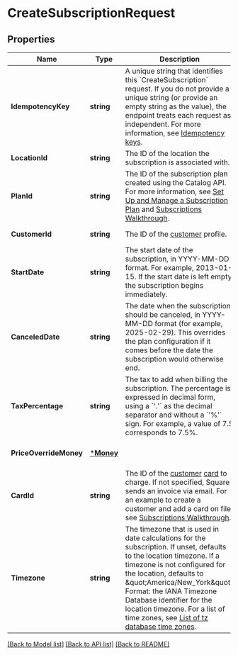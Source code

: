 # CreateSubscriptionRequest

## Properties
Name | Type | Description | Notes
------------ | ------------- | ------------- | -------------
**IdempotencyKey** | **string** | A unique string that identifies this &#x60;CreateSubscription&#x60; request. If you do not provide a unique string (or provide an empty string as the value), the endpoint treats each request as independent.  For more information, see [Idempotency keys](https://developer.squareup.com/docs/working-with-apis/idempotency). | [optional] [default to null]
**LocationId** | **string** | The ID of the location the subscription is associated with. | [default to null]
**PlanId** | **string** | The ID of the subscription plan created using the Catalog API. For more information, see [Set Up and Manage a Subscription Plan](https://developer.squareup.com/docs/subscriptions-api/setup-plan) and  [Subscriptions Walkthrough](https://developer.squareup.com/docs/subscriptions-api/walkthrough). | [default to null]
**CustomerId** | **string** | The ID of the [customer](entity:Customer) profile. | [default to null]
**StartDate** | **string** | The start date of the subscription, in YYYY-MM-DD format. For example, 2013-01-15. If the start date is left empty, the subscription begins immediately. | [optional] [default to null]
**CanceledDate** | **string** | The date when the subscription should be canceled, in YYYY-MM-DD format (for example, 2025-02-29). This overrides the plan configuration if it comes before the date the subscription would otherwise end. | [optional] [default to null]
**TaxPercentage** | **string** | The tax to add when billing the subscription. The percentage is expressed in decimal form, using a &#x60;&#x27;.&#x27;&#x60; as the decimal separator and without a &#x60;&#x27;%&#x27;&#x60; sign. For example, a value of 7.5 corresponds to 7.5%. | [optional] [default to null]
**PriceOverrideMoney** | [***Money**](Money.md) |  | [optional] [default to null]
**CardId** | **string** | The ID of the [customer](entity:Customer) [card](entity:Card) to charge. If not specified, Square sends an invoice via email. For an example to create a customer and add a card on file, see [Subscriptions Walkthrough](https://developer.squareup.com/docs/subscriptions-api/walkthrough). | [optional] [default to null]
**Timezone** | **string** | The timezone that is used in date calculations for the subscription. If unset, defaults to the location timezone. If a timezone is not configured for the location, defaults to \&quot;America/New_York\&quot;. Format: the IANA Timezone Database identifier for the location timezone. For a list of time zones, see [List of tz database time zones](https://en.wikipedia.org/wiki/List_of_tz_database_time_zones). | [optional] [default to null]

[[Back to Model list]](../README.md#documentation-for-models) [[Back to API list]](../README.md#documentation-for-api-endpoints) [[Back to README]](../README.md)

